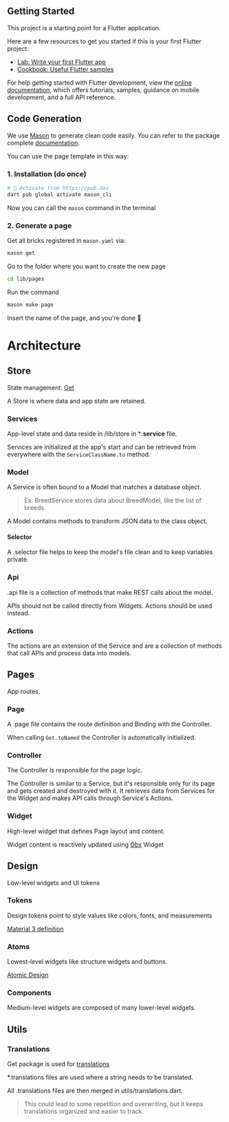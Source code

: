 ## Getting Started

This project is a starting point for a Flutter application.

Here are a few resources to get you started if this is your first Flutter project:

- [Lab: Write your first Flutter app](https://docs.flutter.dev/get-started/codelab)
- [Cookbook: Useful Flutter samples](https://docs.flutter.dev/cookbook)

For help getting started with Flutter development, view the
[online documentation](https://docs.flutter.dev/), which offers tutorials,
samples, guidance on mobile development, and a full API reference.

## Code Generation

We use [Mason](https://pub.dev/packages/mason_cli "Mason") to generate clean code easily. You can refer to the package complete [documentation](https://docs.brickhub.dev/).

You can use the page template in this way:

### 1. Installation (do once)

```sh
# 🎯 Activate from https://pub.dev
dart pub global activate mason_cli
```

Now you can call the `mason` command in the terminal

### 2. Generate a page

Get all bricks registered in `mason.yaml` via:

```sh
mason get
```

Go to the folder where you want to create the new page

```sh
cd lib/pages
```

Run the command

```sh
mason make page
```

Insert the name of the page, and you're done 🎉

# Architecture

## Store

State management: [Get](https://pub.dev/packages/get)

A Store is where data and app state are retained.

### Services

App-level state and data reside in /lib/store in ***.service** file.

Services are initialized at the app's start and can be retrieved from everywhere with the `ServiceClassName.to` method.

### Model

A Service is often bound to a Model that matches a database object.

> Ex. BreedService stores data about BreedModel, like the list of breeds.

A Model contains methods to transform JSON data to the class object.

#### Selector

A .selector file helps to keep the model's file clean and to keep variables private.

### Api

.api file is a collection of methods that make REST calls about the model.

APIs should not be called directly from Widgets. Actions should be used instead.

### Actions

The actions are an extension of the Service and are a collection of methods that call APIs and process data into models.

## Pages

App routes.

### Page

A .page file contains the route definition and Binding with the Controller.

When calling `Get.toNamed` the Controller is automatically initialized.

### Controller

The Controller is responsible for the page logic.

The Controller is similar to a Service, but it's responsible only for its page and gets created and destroyed with it. It retrieves data from Services for the Widget and makes API calls through Service's Actions.

### Widget

High-level widget that defines Page layout and content.

Widget content is reactively updated using [Obx](https://pub.dev/packages/get#counter-app-with-getx) Widget

## Design

Low-level widgets and UI tokens

### Tokens

Design tokens point to style values like colors, fonts, and measurements

[Material 3 definition](https://m3.material.io/foundations/design-tokens/overview#0aa7c44c-d528-4217-9aed-80d978815723)

### Atoms

Lowest-level widgets like structure widgets and buttons.

[Atomic Design](https://atomicdesign.bradfrost.com/chapter-2/)

### Components

Medium-level widgets are composed of many lower-level widgets.

## Utils

### Translations

Get package is used for [translations](https://atomicdesign.bradfrost.com/chapter-2/)

*.translations files are used where a string needs to be translated.

All .translations files are then merged in utils/translations.dart.

> This could lead to some repetition and overwriting, but it keeps translations organized and easier to track.
